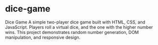 # dice-game
Dice Game A simple two-player dice game built with HTML, CSS, and JavaScript. Players roll a virtual dice, and the one with the higher number wins. This project demonstrates random number generation, DOM manipulation, and responsive design.
